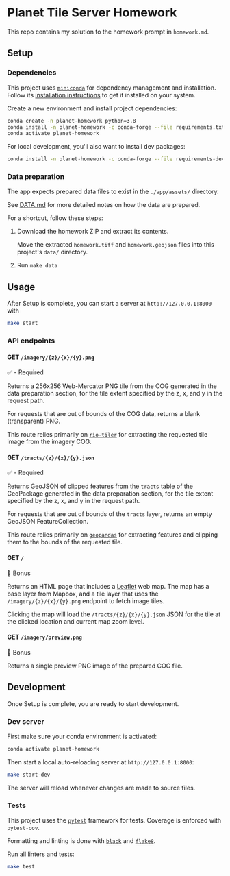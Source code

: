 # Planet Tile Server Homework

This repo contains my solution to the homework prompt in `homework.md`.

## Setup

### Dependencies

This project uses [`miniconda`](https://conda.io/en/latest/miniconda) for dependency management and installation. Follow its [installation instructions](https://docs.conda.io/projects/conda/en/4.6.0/user-guide/install/macos.html) to get it installed on your system.

Create a new environment and install project dependencies:

```sh
conda create -n planet-homework python=3.8
conda install -n planet-homework -c conda-forge --file requirements.txt
conda activate planet-homework
```

For local development, you'll also want to install dev packages:

```sh
conda install -n planet-homework -c conda-forge --file requirements-dev.txt
```

### Data preparation

The app expects prepared data files to exist in the `./app/assets/` directory.

See [DATA.md](./DATA.md) for more detailed notes on how the data are prepared.

For a shortcut, follow these steps:

1. Download the homework ZIP and extract its contents.

   Move the extracted `homework.tiff` and `homework.geojson` files into this project's `data/` directory.

2. Run `make data`

## Usage

After Setup is complete, you can start a server at `http://127.0.0.1:8000` with

```sh
make start
```

### API endpoints

#### GET `/imagery/{z}/{x}/{y}.png`

✅ - Required

Returns a 256x256 Web-Mercator PNG tile from the COG generated in the data preparation section, for the tile extent specified by the z, x, and y in the request path.

For requests that are out of bounds of the COG data, returns a blank (transparent) PNG.

This route relies primarily on [`rio-tiler`](https://cogeotiff.github.io/rio-tiler/) for extracting the requested tile image from the imagery COG.

#### GET `/tracts/{z}/{x}/{y}.json`

✅ - Required

Returns GeoJSON of clipped features from the `tracts` table of the GeoPackage generated in the data preparation section, for the tile extent specified by the z, x, and y in the request path.

For requests that are out of bounds of the `tracts` layer, returns an empty GeoJSON FeatureCollection.

This route relies primarily on [`geopandas`](https://geopandas.org/) for extracting features and clipping them to the bounds of the requested tile.

#### GET `/`

🍬 Bonus

Returns an HTML page that includes a [Leaflet](https://leafletjs.com/) web map. The map has a base layer from Mapbox, and a tile layer that uses the `/imagery/{z}/{x}/{y}.png` endpoint to fetch image tiles.

Clicking the map will load the `/tracts/{z}/{x}/{y}.json` JSON for the tile at the clicked location and current map zoom level.

#### GET `/imagery/preview.png`

🍬 Bonus

Returns a single preview PNG image of the prepared COG file.

## Development

Once Setup is complete, you are ready to start development.

### Dev server

First make sure your conda environment is activated:

```sh
conda activate planet-homework
```

Then start a local auto-reloading server at `http://127.0.0.1:8000`:

```sh
make start-dev
```

The server will reload whenever changes are made to source files.

### Tests

This project uses the [`pytest`](https://docs.pytest.org/en/6.2.x/) framework for tests. Coverage is enforced with `pytest-cov`.

Formatting and linting is done with [`black`](https://black.readthedocs.io/en/stable/) and [`flake8`](https://flake8.pycqa.org/en/latest/).

Run all linters and tests:

```sh
make test
```
